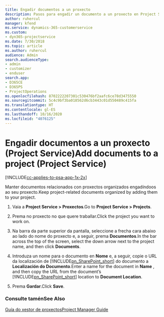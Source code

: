 ```yaml
---
title: Engadir documentos a un proxecto
description: Pasos para engadir un documento a un proxecto en Project Service
author: ruhercul
manager: kfend
ms.service: dynamics-365-customerservice
ms.custom:
- dyn365-projectservice
ms.date: 7/30/2018
ms.topic: article
ms.author: ruhercul
audience: Admin
search.audienceType:
- admin
- customizer
- enduser
search.app:
- D365CE
- D365PS
- ProjectOperations
ms.openlocfilehash: 8702222207301c530476bf2aafc6ce78d3475550
ms.sourcegitcommit: 5c4c9bf3ba018562d6cb3443c01d550489c415fa
ms.translationtype: HT
ms.contentlocale: gl-ES
ms.lasthandoff: 10/16/2020
ms.locfileid: "4076125"
---
```

# <a name="add-documents-to-a-project-project-service"></a><span data-ttu-id="67bbc-103">Engadir documentos a un proxecto (Project Service)</span><span class="sxs-lookup"><span data-stu-id="67bbc-103">Add documents to a project (Project Service)</span></span>

[!INCLUDE[cc-applies-to-psa-app-1x-2x](../includes/cc-applies-to-psa-app-1x-2x.md)]

<span data-ttu-id="67bbc-104">Manter documentos relacionados con proxectos organizados engadíndoos ao seu proxecto.</span><span class="sxs-lookup"><span data-stu-id="67bbc-104">Keep project-related documents organized by adding them to your project.</span></span>  
  
1. <span data-ttu-id="67bbc-105">Vaia a **Project Service > Proxectos**.</span><span class="sxs-lookup"><span data-stu-id="67bbc-105">Go to **Project Service > Projects**.</span></span>  
  
2. <span data-ttu-id="67bbc-106">Prema no proxecto no que quere traballar.</span><span class="sxs-lookup"><span data-stu-id="67bbc-106">Click the project you want to work on.</span></span>  
  
3. <span data-ttu-id="67bbc-107">Na barra da parte superior da pantalla, seleccione a frecha cara abaixo ao lado do nome do proxecto e, a seguir, prema **Documentos**.</span><span class="sxs-lookup"><span data-stu-id="67bbc-107">In the bar across the top of the screen, select the down arrow next to the project name, and then click **Documents**.</span></span>  
  
4. <span data-ttu-id="67bbc-108">Introduza un nome para o documento en **Nome** e, a seguir, copie o URL da localización de [!INCLUDE[pn_SharePoint_short](../includes/pn-sharepoint-short.md)] do documento a **Localización do Documento**.</span><span class="sxs-lookup"><span data-stu-id="67bbc-108">Enter a name for the document in **Name** ,  and then copy the URL from the document’s [!INCLUDE[pn_SharePoint_short](../includes/pn-sharepoint-short.md)] location to **Document Location**.</span></span>  
  
5. <span data-ttu-id="67bbc-109">Prema **Gardar**.</span><span class="sxs-lookup"><span data-stu-id="67bbc-109">Click **Save**.</span></span>  
  
### <a name="see-also"></a><span data-ttu-id="67bbc-110">Consulte tamén</span><span class="sxs-lookup"><span data-stu-id="67bbc-110">See Also</span></span>  
 [<span data-ttu-id="67bbc-111">Guía do xestor de proxectos</span><span class="sxs-lookup"><span data-stu-id="67bbc-111">Project Manager Guide</span></span>](../psa/project-manager-guide.md)
